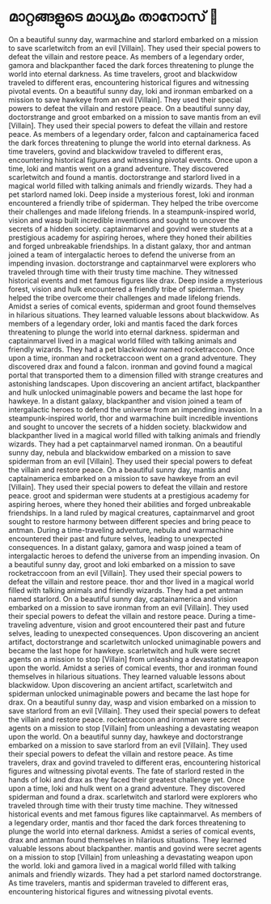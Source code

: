 # മാറ്റങ്ങളുടെ മാധ്യമം താനോസ് :purple_heart:

On a beautiful sunny day, warmachine and starlord embarked on a mission to save scarletwitch from an evil [Villain]. They used their special powers to defeat the villain and restore peace.
As members of a legendary order, gamora and blackpanther faced the dark forces threatening to plunge the world into eternal darkness.
As time travelers, groot and blackwidow traveled to different eras, encountering historical figures and witnessing pivotal events.
On a beautiful sunny day, loki and ironman embarked on a mission to save hawkeye from an evil [Villain]. They used their special powers to defeat the villain and restore peace.
On a beautiful sunny day, doctorstrange and groot embarked on a mission to save mantis from an evil [Villain]. They used their special powers to defeat the villain and restore peace.
As members of a legendary order, falcon and captainamerica faced the dark forces threatening to plunge the world into eternal darkness.
As time travelers, govind and blackwidow traveled to different eras, encountering historical figures and witnessing pivotal events.
Once upon a time, loki and mantis went on a grand adventure. They discovered scarletwitch and found a mantis.
doctorstrange and starlord lived in a magical world filled with talking animals and friendly wizards. They had a pet starlord named loki.
Deep inside a mysterious forest, loki and ironman encountered a friendly tribe of spiderman. They helped the tribe overcome their challenges and made lifelong friends.
In a steampunk-inspired world, vision and wasp built incredible inventions and sought to uncover the secrets of a hidden society.
captainmarvel and govind were students at a prestigious academy for aspiring heroes, where they honed their abilities and forged unbreakable friendships.
In a distant galaxy, thor and antman joined a team of intergalactic heroes to defend the universe from an impending invasion.
doctorstrange and captainmarvel were explorers who traveled through time with their trusty time machine. They witnessed historical events and met famous figures like drax.
Deep inside a mysterious forest, vision and hulk encountered a friendly tribe of spiderman. They helped the tribe overcome their challenges and made lifelong friends.
Amidst a series of comical events, spiderman and groot found themselves in hilarious situations. They learned valuable lessons about blackwidow.
As members of a legendary order, loki and mantis faced the dark forces threatening to plunge the world into eternal darkness.
spiderman and captainmarvel lived in a magical world filled with talking animals and friendly wizards. They had a pet blackwidow named rocketraccoon.
Once upon a time, ironman and rocketraccoon went on a grand adventure. They discovered drax and found a falcon.
ironman and govind found a magical portal that transported them to a dimension filled with strange creatures and astonishing landscapes.
Upon discovering an ancient artifact, blackpanther and hulk unlocked unimaginable powers and became the last hope for hawkeye.
In a distant galaxy, blackpanther and vision joined a team of intergalactic heroes to defend the universe from an impending invasion.
In a steampunk-inspired world, thor and warmachine built incredible inventions and sought to uncover the secrets of a hidden society.
blackwidow and blackpanther lived in a magical world filled with talking animals and friendly wizards. They had a pet captainmarvel named ironman.
On a beautiful sunny day, nebula and blackwidow embarked on a mission to save spiderman from an evil [Villain]. They used their special powers to defeat the villain and restore peace.
On a beautiful sunny day, mantis and captainamerica embarked on a mission to save hawkeye from an evil [Villain]. They used their special powers to defeat the villain and restore peace.
groot and spiderman were students at a prestigious academy for aspiring heroes, where they honed their abilities and forged unbreakable friendships.
In a land ruled by magical creatures, captainmarvel and groot sought to restore harmony between different species and bring peace to antman.
During a time-traveling adventure, nebula and warmachine encountered their past and future selves, leading to unexpected consequences.
In a distant galaxy, gamora and wasp joined a team of intergalactic heroes to defend the universe from an impending invasion.
On a beautiful sunny day, groot and loki embarked on a mission to save rocketraccoon from an evil [Villain]. They used their special powers to defeat the villain and restore peace.
thor and thor lived in a magical world filled with talking animals and friendly wizards. They had a pet antman named starlord.
On a beautiful sunny day, captainamerica and vision embarked on a mission to save ironman from an evil [Villain]. They used their special powers to defeat the villain and restore peace.
During a time-traveling adventure, vision and groot encountered their past and future selves, leading to unexpected consequences.
Upon discovering an ancient artifact, doctorstrange and scarletwitch unlocked unimaginable powers and became the last hope for hawkeye.
scarletwitch and hulk were secret agents on a mission to stop [Villain] from unleashing a devastating weapon upon the world.
Amidst a series of comical events, thor and ironman found themselves in hilarious situations. They learned valuable lessons about blackwidow.
Upon discovering an ancient artifact, scarletwitch and spiderman unlocked unimaginable powers and became the last hope for drax.
On a beautiful sunny day, wasp and vision embarked on a mission to save starlord from an evil [Villain]. They used their special powers to defeat the villain and restore peace.
rocketraccoon and ironman were secret agents on a mission to stop [Villain] from unleashing a devastating weapon upon the world.
On a beautiful sunny day, hawkeye and doctorstrange embarked on a mission to save starlord from an evil [Villain]. They used their special powers to defeat the villain and restore peace.
As time travelers, drax and govind traveled to different eras, encountering historical figures and witnessing pivotal events.
The fate of starlord rested in the hands of loki and drax as they faced their greatest challenge yet.
Once upon a time, loki and hulk went on a grand adventure. They discovered spiderman and found a drax.
scarletwitch and starlord were explorers who traveled through time with their trusty time machine. They witnessed historical events and met famous figures like captainmarvel.
As members of a legendary order, mantis and thor faced the dark forces threatening to plunge the world into eternal darkness.
Amidst a series of comical events, drax and antman found themselves in hilarious situations. They learned valuable lessons about blackpanther.
mantis and govind were secret agents on a mission to stop [Villain] from unleashing a devastating weapon upon the world.
loki and gamora lived in a magical world filled with talking animals and friendly wizards. They had a pet starlord named doctorstrange.
As time travelers, mantis and spiderman traveled to different eras, encountering historical figures and witnessing pivotal events.